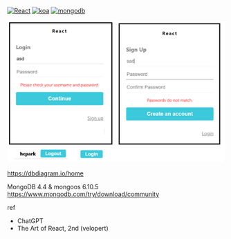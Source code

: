[![React](https://img.shields.io/badge/react-000000?style=for-the-badge&logo=react&logoColor=white)](#) [![koa](https://img.shields.io/badge/koa-000000?style=for-the-badge&logo=koa&logoColor=white)](#) [![mongodb](https://img.shields.io/badge/mongodb-000000?style=for-the-badge&logo=mongodb&logoColor=white)](#)

<img src="view.png" />

https://dbdiagram.io/home

MongoDB 4.4 & mongoos 6.10.5
https://www.mongodb.com/try/download/community

ref 
- ChatGPT
- The Art of React, 2nd (velopert)